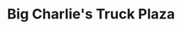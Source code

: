 ---
title: "Big Charlie's Truck Plaza"
url: /virginia-beach/big-charlies-truck-plaza/
shop: convenience
---